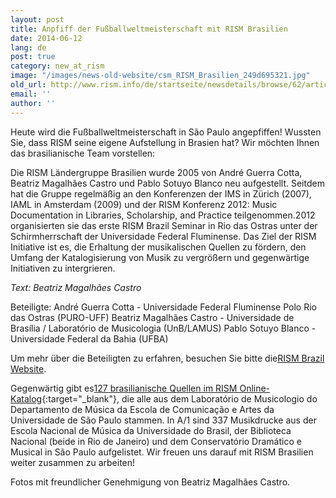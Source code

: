 ```yaml
---
layout: post
title: Anpfiff der Fußballweltmeisterschaft mit RISM Brasilien
date: 2014-06-12
lang: de
post: true
category: new_at_rism
image: "/images/news-old-website/csm_RISM_Brasilien_249d695321.jpg"
old_url: http://www.rism.info/de/startseite/newsdetails/browse/62/article/64/world-cup-kickoff-with-rism-brazil.html
email: ''
author: ''
---
```


Heute wird die Fußballweltmeisterschaft in São Paulo angepfiffen! Wussten Sie, dass RISM seine eigene Aufstellung in Brasien hat? Wir möchten Ihnen das brasilianische Team vorstellen:


Die RISM Ländergruppe Brasilien wurde 2005 von André Guerra Cotta, Beatriz Magalhães Castro und Pablo Sotuyo Blanco neu aufgestellt. Seitdem hat die Gruppe regelmäßig an den Konferenzen der IMS in Zürich (2007), IAML in Amsterdam (2009) und der RISM Konferenz 2012: Music Documentation in Libraries, Scholarship, and Practice teilgenommen.2012 organisierten sie das erste RISM Brazil Seminar in Rio das Ostras unter der Schirmherrschaft der Universidade Federal Fluminense. Das Ziel der RISM Initiative ist es, die Erhaltung der musikalischen Quellen zu fördern, den Umfang der Katalogisierung von Musik zu vergrößern und gegenwärtige Initiativen zu intergrieren.

_Text: Beatriz Magalhães Castro_

Beteiligte:
André Guerra Cotta - Universidade Federal Fluminense Polo Rio das Ostras (PURO-UFF)
Beatriz Magalhães Castro - Universidade de Brasília / Laboratório de Musicologia (UnB/LAMUS)
Pablo Sotuyo Blanco - Universidade Federal da Bahia (UFBA)

Um mehr über die Beteiligten zu erfahren, besuchen Sie bitte die[RISM Brazil Website](/international/working-groups.html).


Gegenwärtig gibt es[127 brasilianische Quellen im RISM Online-Katalog](https://opac.rism.info/metaopac/search.do?methodToCall=submitButtonCall&methodToCallParameter=submitSearch&refine=false&submitButtonCall_submitSearch=Search&searchCategories%5B0%5D=6012&searchString%5B0%5D=BR-*&combinationOperator%5B1%5D=AND&searchCategories%5B1%5D=200&searchString%5B1%5D=&combinationOperator%5B2%5D=AND&searchCategories%5B2%5D=100&searchString%5B2%5D=&combinationOperator%5B3%5D=AND&searchCategories%5B3%5D=6015&searchString%5B3%5D=&searchRestrictionValue1%5B0%5D=&searchRestrictionID%5B0%5D=14&searchRestrictionValue1%5B1%5D=&searchRestrictionID%5B1%5D=13){:target="_blank"}, die alle aus dem Laboratório de Musicologio do Departamento de Música da Escola de Comunicação e Artes da Universidade de São Paulo stammen. In A/1 sind 337 Musikdrucke aus der Escola Nacional de Música da Universidade do Brasil, der Biblioteca Nacional (beide in Rio de Janeiro) und dem Conservatório Dramático e Musical in São Paulo aufgelistet. Wir freuen uns darauf mit RISM Brasilien weiter zusammen zu arbeiten!

Fotos mit freundlicher Genehmigung von Beatriz Magalhães Castro.